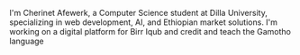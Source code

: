 I'm Cherinet Afewerk, a Computer Science student at Dilla University, specializing in web development, AI, and Ethiopian market solutions. I'm working on a digital platform for Birr Iqub and credit and teach the Gamotho language
